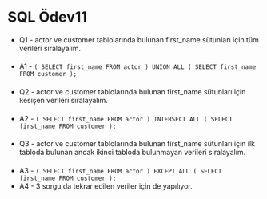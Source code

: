 # SQL Ödev11
####
* Q1 - actor ve customer tablolarında bulunan first_name sütunları için tüm verileri sıralayalım.
####
* A1 -
 `(
  SELECT first_name FROM actor
  )
  UNION ALL
  (
  SELECT first_name FROM customer
  ); `
####
* Q2 - actor ve customer tablolarında bulunan first_name sütunları için kesişen verileri sıralayalım.
####
* A2 -
 `(
  SELECT first_name FROM actor
  )
  INTERSECT ALL
  (
  SELECT first_name FROM customer
  );`
####
* Q3 - actor ve customer tablolarında bulunan first_name sütunları için ilk tabloda bulunan ancak ikinci tabloda bulunmayan verileri sıralayalım.
####
* A3 -
 `(
  SELECT first_name FROM actor
  )
  EXCEPT ALL
  (
  SELECT first_name FROM customer
  );`
* A4 - 3 sorgu da tekrar edilen veriler için de yapılıyor.


  
